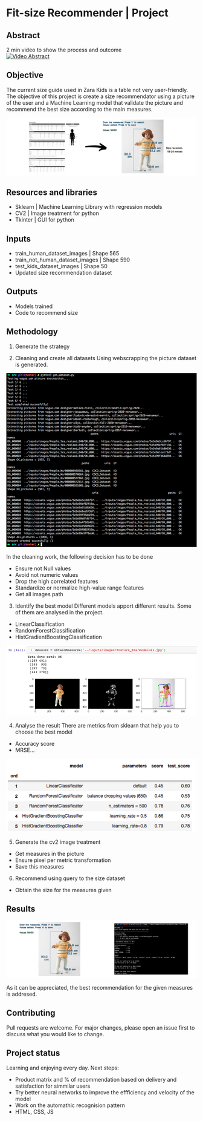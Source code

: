# Fit-size Recommender | Project

## Abstract
2 min video to show the process and outcome <br/>
[![Video Abstract](https://img.youtube.com/vi/1cd2vcfNbhs/0.jpg)](http://www.youtube.com/watch?v=1cd2vcfNbhs)

## Objective
The current size guide used in Zara Kids is a table not very user-friendly. The objective of this project is create a size recommendator using a picture of the user and a Machine Learning model that validate the picture and recommend the best size according to the main measures.

![proposal](presentation/images/proposal.png)


## Resources and libraries
- Sklearn | Machine Learning Library with regression models
- CV2 | Image treatment for python
- Tkinter | GUI for python


## Inputs
- train_human_dataset_images | Shape 565
- train_not_human_dataset_images | Shape 590
- test_kids_dataset_images | Shape 50
- Updated size recommendation dataset


## Outputs
- Models trained
- Code to recommend size


## Methodology
1. Generate the strategy

2. Cleaning and create all datasets
Using webscrapping the picture dataset is generated.

![generate_dataset](presentation/images/Working_get_Dataset.png)

In the cleaning work, the following decision has to be done 
- Ensure not Null values
- Avoid not numeric values
- Drop the high correlated features
- Standardize or normalize high-value range features
- Get all images path

3. Identify the best model
Different models apport different results. Some of them are analysed in the project.
- LinearClassification
- RandomForestClassification
- HistGradientBoostingClassification

![model_working](presentation/images/model_working.png)

4. Analyse the result
There are metrics from sklearn that help you to choose the best model
- Accuracy score
- MRSE…

![model_result](presentation/images/result_table.png)

5. Generate the cv2 image treatment
- Get measures in the picture
- Ensure pixel per metric transformation
- Save this measures

6. Recommend using query to the size dataset
- Obtain the size for the measures given


## Results

![app_result](presentation/images/result.png)

As it can be appreciated, the best recommendation for the given measures is addresed.


## Contributing
Pull requests are welcome. For major changes, please open an issue first to discuss what you would like to change.


## Project status
Learning and enjoying every day.
Next steps:
- Product matrix and % of recommendation based on delivery and satisfaction for simmilar users 
- Try better neural networks to improve the effficiency and velocity of the model
- Work on the automathic recognision pattern
- HTML, CSS, JS


